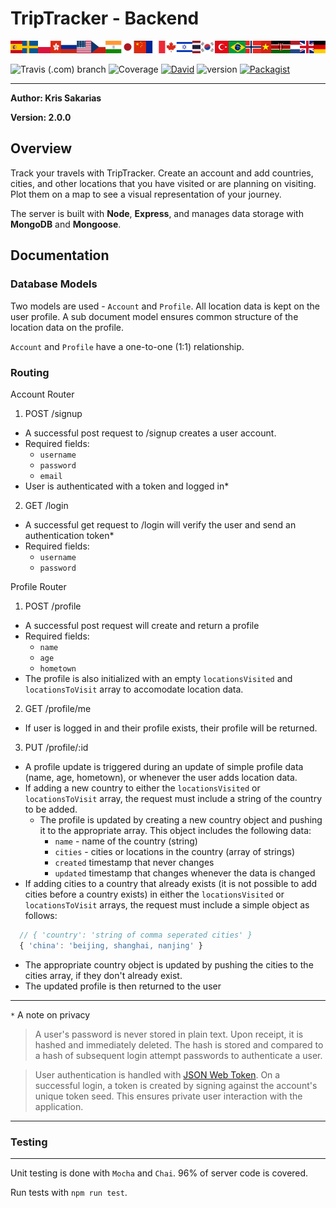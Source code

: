 # TripTracker - Backend

<img src="../front/src/assets/flag-banner.png">

![Travis (.com) branch](https://img.shields.io/travis/com/kris71990/travelapp/master.svg?style=popout)
![Coverage](https://img.shields.io/badge/coverage-96%25-bright%20green.svg)
[![David](https://img.shields.io/david/expressjs/express.svg)]( https://github.com/kris71990/travelapp)
![version](https://img.shields.io/badge/version-2.0.0-blue.svg)
[![Packagist](https://img.shields.io/packagist/l/doctrine/orm.svg)](https://github.com/kris71990/travelapp)

---

**Author: Kris Sakarias**

**Version: 2.0.0**

## Overview

Track your travels with TripTracker. Create an account and add countries, cities, and other locations that you have visited or are planning on visiting. Plot them on a map to see a visual representation of your journey.

The server is built with **Node**, **Express**, and manages data storage with **MongoDB** and **Mongoose**.

## Documentation

### Database Models

Two models are used - `Account` and `Profile`. All location data is kept on the user profile. A sub document model ensures common structure of the location data on the profile.

`Account` and `Profile` have a one-to-one (1:1) relationship.


### Routing

Account Router

1. POST /signup
  - A successful post request to /signup creates a user account.
  - Required fields:
    - `username`
    - `password`
    - `email`
  - User is authenticated with a token and logged in*

2. GET /login
  - A successful get request to /login will verify the user and send an authentication token*
  - Required fields: 
    - `username`
    - `password`


Profile Router

1. POST /profile
  - A successful post request will create and return a profile
  - Required fields:
    - `name`
    - `age`
    - `hometown`
  - The profile is also initialized with an empty `locationsVisited` and `locationsToVisit` array to accomodate location data.

2. GET /profile/me
  - If user is logged in and their profile exists, their profile will be returned.

3. PUT /profile/:id
  - A profile update is triggered during an update of simple profile data (name, age, hometown), or whenever the user adds location data.
  - If adding a new country to either the `locationsVisited` or `locationsToVisit` array, the request must include a string of the country to be added.
    - The profile is updated by creating a new country object and pushing it to the appropriate array. This object includes the following data:
      - `name` - name of the country (string)
      - `cities` - cities or locations in the country (array of strings) 
      - `created` timestamp that never changes
      - `updated` timestamp that changes whenever the data is changed
  - If adding cities to a country that already exists (it is not possible to add cities before a country exists) in either the `locationsVisited` or `locationsToVisit` arrays, the request must include a simple object as follows:
  ```javascript
    // { 'country': 'string of comma seperated cities' }
    { 'china': 'beijing, shanghai, nanjing' }
  ```
  - The appropriate country object is updated by pushing the cities to the cities array, if they don't already exist.
  - The updated profile is then returned to the user 

---
`*` A note on privacy

> A user's password is never stored in plain text. Upon receipt, it is hashed and immediately deleted. The hash is stored and compared to a hash of subsequent login attempt passwords to authenticate a user.

> User authentication is handled with [JSON Web Token](https://jwt.io). On a successful login, a token is created by signing against the account's unique token seed. This ensures private user interaction with the application. 

---
### Testing
---

Unit testing is done with `Mocha` and `Chai`. 96% of server code is covered.

Run tests with `npm run test`.